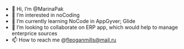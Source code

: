 - 👋 Hi, I’m @MarinaPak
- 👀 I’m interested in noCoding
- 🌱 I’m currently learning NoCode in AppGyver; Glide
- 💞️ I’m looking to collaborate on ERP app, which would help to manage enterprice sources
- 📫 How to reach me @fleoganmills@mail.ru

<!---
MarinaPak/MarinaPak is a ✨ special ✨ repository because its `README.md` (this file) appears on your GitHub profile.
You can click the Preview link to take a look at your changes.
--->
